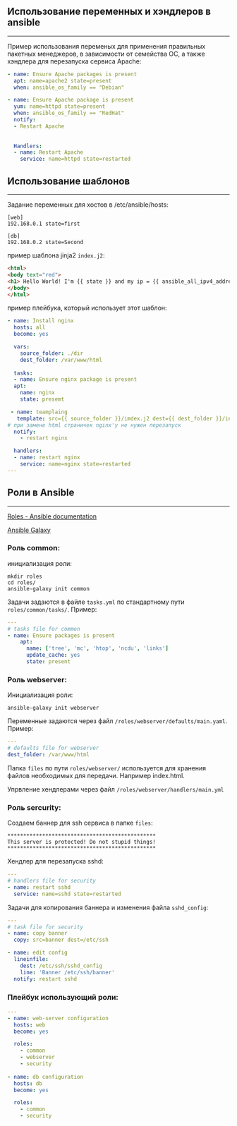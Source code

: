 ## Использование переменных и хэндлеров в ansible

___

Пример использования переменых для применения правильных пакетных менеджеров, в зависимости от 
семейства ОС, а также хэндлера для перезапуска сервиса Apache:

```yaml
- name: Ensure Apache packages is present
  apt: name=apache2 state=present
  when: ansible_os_family == "Debian"

- name: Ensure Apache package is present
  yum: name=httpd state=present
  when: ansible_os_family == "RedHat"
  notify:
  - Restart Apache
    
    
  Handlers:
  - name: Restart Apache
    service: name=httpd state=restarted
```

## Использование шаблонов

___

Задание переменных для хостов в /etc/ansible/hosts:
```
[web]
192.168.0.1 state=first

[db]
192.168.0.2 state=Second
```
пример шаблона jinja2 `index.j2`:
```html
<html>
<body text="red">
<h1> Hello World! I'm {{ state }} and my ip = {{ ansible_all_ipv4_addresses }}</h1>
</body>
</html>
```
пример плейбука, который использует этот шаблон:
```yaml
- name: Install nginx
  hosts: all
  become: yes

  vars:
    source_folder: ./dir
    dest_folder: /var/www/html
    
  tasks:
  - name: Ensure nginx package is present
  apt:
    name: nginx
    state: presemt

 - name: teamplaing
   template: src={{ source_folder }}/imdex.j2 dest={{ dest_folder }}/index.html mode=8555
# при замене html страничек nginx'у не нужен перезапуск  
  notify:
    - restart nginx

  handlers:
  - name: restart nginx
    service: name=nginx state=restarted
---
```
## Роли в Ansible

___

[Roles - Ansible documentation](https://docs.ansible.com/ansible/latest/user_guide/playbooks_reuse_roles.html)

[Ansible Galaxy](https://galaxy.ansible.com/)

### Роль common:

инициализация роли:
```shell
mkdir roles
cd roles/
ansible-galaxy init common
```
Задачи задаются в файле `tasks.yml` по стандартному пути `roles/common/tasks/`. 
Пример:
```yaml
---
# tasks file for common
- name: Ensure packages is present
    apt:
      name: ['tree', 'mc', 'htop', 'ncdu', 'links']
      update_cache: yes
      state: present
```
### Роль webserver:

Инициализация роли:
```shell
ansible-galaxy init webserver
```
Переменные задаются через файл `/roles/webserver/defaults/main.yaml`. Пример:
```yaml
---
# defaults file for webserver
dest_folder: /var/www/html
```
Папка `files` по пути `roles/webserver/` используется для хранения файлов необходимых для 
передачи. Например index.html.

Упрвление хендлерами через файл `/roles/webserver/handlers/main.yml`

### Роль sercurity:

Создаем баннер для ssh сервиса в папке `files`:
```text
***********************************************
This server is protected! Do not stupid things!
***********************************************
```
Хендлер для перезапуска sshd:
```yaml
---
# handlers file for security
- name: restart sshd
  service: name=sshd state=restarted
```
Задачи для копирования баннера и изменения файла `sshd_config`:
```yaml
---
# task file for security
- name: copy banner
  copy: src=banner dest=/etc/ssh

- name: edit config
  lineinfile:
    dest: /etc/ssh/sshd_config
    line: 'Banner /etc/ssh/banner'
  notify: restart sshd
```
### Плейбук использующий роли:
```yaml
---
- name: web-server configuration
  hosts: web
  become: yes

  roles:
    - common
    - webserver
    - security
 
- name: db configuration
  hosts: db
  become: yes

  roles:
    - common
    - security
```
